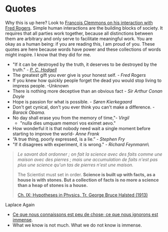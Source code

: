 # Quotes

Why this is up here?  Look to [Francois Clemmons on his interaction with Fred Rogers](https://www.youtube.com/watch?v=UD7Z-O7U33c). Simple human interactions are the building blocks of society. It requires that all parties work together, because all distinctions between them are arbitrary and only serve to facilitate meaningful work. You are okay as a human being: if you are reading this, I am proud of you. These quotes are here because words have power and these collections of words might inspire. I know that they did for me. &#x20;

* "If it can be destroyed by the truth, it deserves to be destroyed by the truth." -   [_P. C. Hodgell_](https://quoteinvestigator.com/2016/03/13/destroy/)
* The greatest gift you ever give is your honest self. - _Fred Rogers_
* If you knew how quickly people forget the dead you would stop living to impress people. -Unknown
* There is nothing more deceptive than an obvious fact - _Sir Arthur Conan Doyle_
* Hope is passion for what is possible. - _Søren Kierkegaard_
* Don't get cynical, don't you ever think you can't make a difference. - _Barack Obama._
* No day shall erase you from the memory of time,"- _Virgil_
  * "nulla dies umquam memori vos eximet aevo."
* How wonderful it is that nobody need wait a single moment before starting to improve the world- _Anne Frank_
* “A true thing, poorly expressed, is a lie.” - _Stephen Fry_
* "If it disagrees with experiment, it is wrong." - _Richard Feynmann_\




> _Le savant doit ordonner ; on fait la science avec des faits comme une maison avec des pierres ; mais une accumulation de faits n'est pas plus une science qu'un tas de pierres n'est une maison._
>
> The Scientist must set in order. **Science is built up with facts, as a house is with stones. But a collection of facts is no more a science than a heap of stones is a house.**
>
> [Ch. IX: Hypotheses in Physics, Tr. George Bruce Halsted (1913)](https://en.wikiquote.org/wiki/Henri\_Poincar%C3%A9)

Laplace Again&#x20;

* [Ce que nous connaissons est peu de chose; ce que nous ignorons est immense](https://todayinsci.com/L/Laplace\_Pierre/LaplacePierre-Quotations.htm).&#x20;
* What we know is not much. What we do not know is immense.



